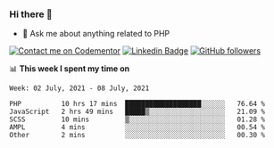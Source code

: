 ### Hi there 👋

<!--
**mustafaculban/mustafaculban** is a ✨ _special_ ✨ repository because its `README.md` (this file) appears on your GitHub profile.

Here are some ideas to get you started:

- 🌱 I’m currently learning ...
- 👯 I’m looking to collaborate on ...
- 🤔 I’m looking for help with ...
- 📫 How to reach me: ...
- 😄 Pronouns: ...
- ⚡ Fun fact: ...

-->
- 💬 Ask me about anything related to PHP

[![Contact me on Codementor](https://www.codementor.io/m-badges/karamusluk/book-session.svg)](https://www.codementor.io/@karamusluk?refer=badge)
[![Linkedin Badge](https://img.shields.io/badge/-Mustafa%20Culban-blue?style=social&logo=Linkedin&logoColor=blue&link=https://www.linkedin.com/in/mustafaculban/)](https://www.linkedin.com/in/mustafaculban/) 
[![GitHub followers](https://img.shields.io/github/followers/karamusluk?label=Follow&style=social)](https://github.com/karamusluk/?tab=follow)


📊 **This week I spent my time on**
<!--START_SECTION:waka-->
```text
Week: 02 July, 2021 - 08 July, 2021

PHP          10 hrs 17 mins  ███████████████████░░░░░░   76.64 % 
JavaScript   2 hrs 49 mins   █████▒░░░░░░░░░░░░░░░░░░░   21.09 % 
SCSS         10 mins         ▒░░░░░░░░░░░░░░░░░░░░░░░░   01.28 % 
AMPL         4 mins          ░░░░░░░░░░░░░░░░░░░░░░░░░   00.54 % 
Other        2 mins          ░░░░░░░░░░░░░░░░░░░░░░░░░   00.30 % 
```
<!--END_SECTION:waka-->

